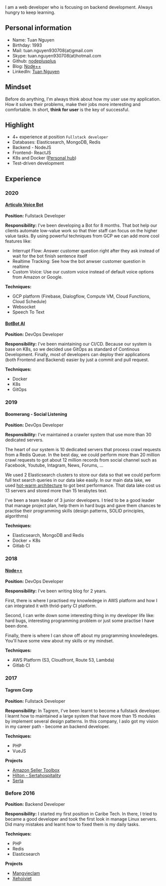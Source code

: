 I am a web developer who is focusing on backend development. Always hungry to keep learning.

## Personal information

- Name: Tuan Nguyen
- Birthday: 1993
- Mail: tuan.nguyen930708(at)gmail.com
- Skype: tuan.nguyen930708(at)hotmail.com
- Github: [nodeplusplus](https://github.com/nodeplusplus)
- Blog: [Node++](http://blog.nodeplusplus.com/)
- LinkedIn: [Tuan Nguyen](https://www.linkedin.com/in/tuannguyen1993/)

## Mindset

Before do anything, I'm always think about how my user use my application. How it solves their problems, make their jobs more interesting and comfortable. In short, **think for user** is the key of successful.

## Highlight

- 4+ experience at position `Fullstack developer`
- Databases: Elasticsearch, MongoDB, Redis
- Backend - NodeJS
- Frontend- ReactJS
- K8s and Docker ([Personal hub](https://hub.docker.com/u/nodeplusplus/))
- Test-driven development

## Experience

### 2020

#### [Articulo Voice Bot](https://articulovoice.2359media.com/)

**Position:** Fullstack Developer

**Responsibility:** I've been developing a Bot for 8 months. That bot help our clients automate low-value work so that thier staff can focus on the higher value tasks. By using powerful techniques from GCP we can add more cool features like:

- Interrupt Flow: Answer customer question right after they ask instead of wait for the bot finish sentence itself
- Realtime Tracking: See how the bot anwser customer question in realtime
- Custom Voice: Use our custom voice instead of default voice options from Amazon or Google.

**Techniques:**

- GCP platform (Firebase, Dialogflow, Compute VM, Cloud Functions, Cloud Schedule)
- Websocket
- Speech To Text

#### [BotBot AI](https://botbot.ai/)

**Position:** DevOps Developer

**Responsibility:** I've been maintaining our CI/CD. Because our system is base on K8s, so we decided use GitOps as standard of Continous Development. Finally, most of developers can deploy their applications (both Frontend and Backend) easier by just a commit and pull request.

**Techniques:**

- Docker
- K8s
- GitOps

### 2019

#### Boomerang - Social Listening

**Position:** DevOps Developer

**Responsibility:** I've maintained a crawler system that use more than 30 dedicated servers.

The heart of our system is 10 dedicated servers that process crawl requests from a Redis Queue. In the best day, we could perform more than 20 million crawl requests to got about 12 million records from social channel such as Facebook, Youtube, Intagram, News, Forums, ...

We used 2 Elasticsearch clusters to store our data so that we could perform full text search queries in our data lake easily. In our main data lake, we used [hot-warm architecture](https://www.elastic.co/blog/hot-warm-architecture) to got best performance. That data lake cost us 13 servers and stored more than 15 terabytes text.

I've been a team leader of 3 junior developers. I tried to be a good leader that manage project plan, help them in hard bugs and gave them chances te practise their programming skills (design patterns, SOLID principles, algorithms)

**Techniques:**

- Elasticsearch, MongoDB and Redis
- Docker + K8s
- Gitlab CI

### 2018

#### [Node++](https://blog.nodeplusplus.com/)

**Position:** DevOps Developer

**Responsibility:** I've been writing blog for 2 years.

First, there is where I practised my knowledege in AWS platform and how I can integrated it with thrid-party CI platform.

Second, I can write down some interesting thing in my developer life like: hard bugs, interesting programming problem or just some practise I have been done.

Finally, there is where I can show off about my programming knowledeges. You'll have some view about my skills or my mindset.

**Techniques:**

- AWS Platform (S3, Cloudfront, Route 53, Lambda)
- Gitlab CI

### 2017

#### Tagrem Corp

**Position:** Fullstack Developer

**Responsibility:** In Tagrem, I've been learnt to become a fullstack developer. I learnt how to maintained a large system that have more than 15 modules by implement several design patterns. In this company, I aslo got my vision in my career path - become an backend developer.

**Techniques:**

- PHP
- VueJS

**Projects**

- [Amazon Seller Toolbox](https://amzsellertoolbox.com/index.html)
- [Hilton - Sertahospitality](https://hilton.sertahospitality.com/index.html)
- [Serta](https://serta.com/)

### Before 2016

**Position:** Backend Developer

**Responsibility:** I started my first position in Caribe Tech. In there, I tried to became a good developer and took the first look in manage Linux servers. Did many mistakes and learnt how to fixed them is my daily tasks.

**Techniques:**

- PHP
- Redis
- Elasticsearch

**Projects**

- [Mangvieclam](https://mangvieclam.com/)
- [Xehoiviet](https://xehoiviet.com/)
